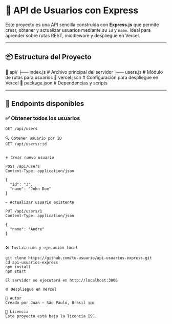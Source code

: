# 🚀 API de Usuarios con Express

Este proyecto es una API sencilla construida con **Express.js** que permite crear, obtener y actualizar usuarios mediante su `id` y `name`. Ideal para aprender sobre rutas REST, middleware y despliegue en Vercel.

---

## 📦 Estructura del Proyecto

📁 api/ ├── index.js # Archivo principal del servidor ├── users.js # Módulo de rutas para usuarios 📄 vercel.json # Configuración para despliegue en Vercel 📄 package.json # Dependencias y scripts


---

## 🧪 Endpoints disponibles

### ✅ Obtener todos los usuarios
```http
GET /api/users

🔍 Obtener usuario por ID
GET /api/users/:id


➕ Crear nuevo usuario

POST /api/users
Content-Type: application/json

{
  "id": "3",
  "name": "John Doe"
}

✏️ Actualizar usuario existente

PUT /api/users/1
Content-Type: application/json

{
  "name": "Andre"
}


🛠️ Instalación y ejecución local

git clone https://github.com/tu-usuario/api-usuarios-express.git
cd api-usuarios-express
npm install
npm start

El servidor se ejecutará en http://localhost:3000

🌐 Despliegue en Vercel

🧠 Autor
Creado por Juan — São Paulo, Brasil 🇧🇷

📄 Licencia
Este proyecto está bajo la licencia ISC.